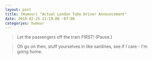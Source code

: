 ```yaml
---
layout: post
title: (Humour) "Actual London Tube Driver Announcement"
date: 2010-02-25 11:19:00 -07:00
categories: humour
---
```

> Let the passengers off the train FIRST! (Pause.)

>Oh go on then, stuff yourselves in like sardines, see if I care - I'm going home.
